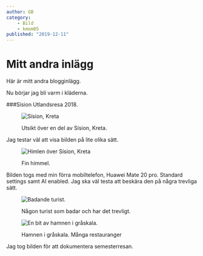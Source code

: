 ```yaml
---
author: GB
category:
    - Bild
    - kmom05
published: "2019-12-11"
---
```

Mitt andra inlägg
==================================

Här är mitt andra blogginlägg.

Nu börjar jag bli varm i kläderna.

<!--more-->
###Sísion
Utlandsresa 2018.


<figure class="figure">
    <img src="image/sissi.jpg&q=50" alt="Sísion, Kreta">
    <figcaption>
        <p>Utsikt över en del av Sísion, Kreta.</p>
    </figcaption>
</figure>
Jag testar väl att visa bilden på lite olika sätt.
<figure class="figure left w67">
    <img src="image/sissi.jpg&q=100&width=500&crop-to-fit&area=0,0,42,0" alt="Himlen över Sísion, Kreta">
    <figcaption>
        <p>Fin himmel.</p>
    </figcaption>

</figure>
 Bilden togs med min förra mobiltelefon, Huawei Mate 20 pro. Standard settings samt AI enabled. Jag ska väl testa att
 beskära den på några trevliga sätt.

<figure class="figure center">
 <img src="image/sissi.jpg&q=100&w=600&crop-to-fit&area=63,0,0,0" alt="Badande turist.">
 <figcaption>
     <p>Någon turist som badar och har det trevligt.</p>
 </figcaption>
</figure>


<figure class="figure right w33">
  <img src="image/sissi.jpg&q=100&h=300&crop-to-fit&area=35,0,25,70&f=grayscale" alt="En bit av hamnen i gråskala.">
  <figcaption>
      <p>Hamnen i gråskala. Många restauranger</p>
  </figcaption>
</figure>

Jag tog bilden för att dokumentera semesterresan.
